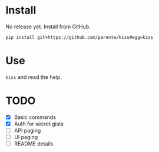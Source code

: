 # Install

No release yet. Install from GitHub.

`pip install git+https://github.com/parente/kiss#egg=kiss`

# Use

`kiss` and read the help.

# TODO

* [X] Basic commands
* [X] Auth for secret gists
* [ ] API paging
* [ ] UI paging
* [ ] README details
